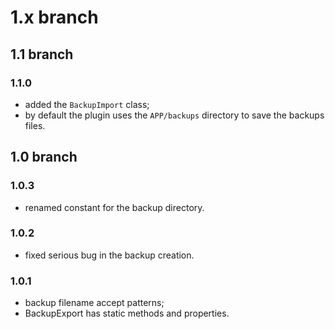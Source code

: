 # 1.x branch
## 1.1 branch
### 1.1.0
* added the `BackupImport` class;
* by default the plugin uses the `APP/backups` directory to save the backups files.

## 1.0 branch
### 1.0.3
* renamed constant for the backup directory.

### 1.0.2
* fixed serious bug in the backup creation.

### 1.0.1
* backup filename accept patterns;
* BackupExport has static methods and properties.